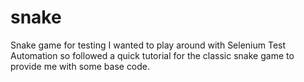 # snake
Snake game for testing
I wanted to play around with Selenium Test Automation so followed a quick tutorial for the classic snake game to provide me with some base code.
